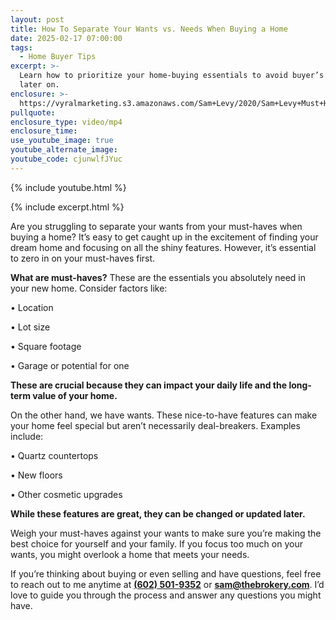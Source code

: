 ```yaml
---
layout: post
title: How To Separate Your Wants vs. Needs When Buying a Home
date: 2025-02-17 07:00:00
tags:
  - Home Buyer Tips
excerpt: >-
  Learn how to prioritize your home-buying essentials to avoid buyer’s remorse
  later on.
enclosure: >-
  https://vyralmarketing.s3.amazonaws.com/Sam+Levy/2020/Sam+Levy+Must+Haves+vs+Wants+4.mp4
pullquote:
enclosure_type: video/mp4
enclosure_time:
use_youtube_image: true
youtube_alternate_image:
youtube_code: cjunwlfJYuc
---
```

{% include youtube.html %}

{% include excerpt.html %}

Are you struggling to separate your wants from your must-haves when buying a home? It’s easy to get caught up in the excitement of finding your dream home and focusing on all the shiny features. However, it’s essential to zero in on your must-haves first.

**What are must-haves?** These are the essentials you absolutely need in your new home. Consider factors like:

• Location

• Lot size

• Square footage

• Garage or potential for one

**These are crucial because they can impact your daily life and the long-term value of your home.**

On the other hand, we have wants. These nice-to-have features can make your home feel special but aren’t necessarily deal-breakers. Examples include:

• Quartz countertops

• New floors

• Other cosmetic upgrades

**While these features are great, they can be changed or updated later.**

Weigh your must-haves against your wants to make sure you’re making the best choice for yourself and your family. If you focus too much on your wants, you might overlook a home that meets your needs.

If you’re thinking about buying or even selling and have questions, feel free to reach out to me anytime at [**(602) 501-9352**](tel:6025019352) or [**sam@thebrokery.com**](mailto:sam@thebrokery.com). I’d love to guide you through the process and answer any questions you might have.
